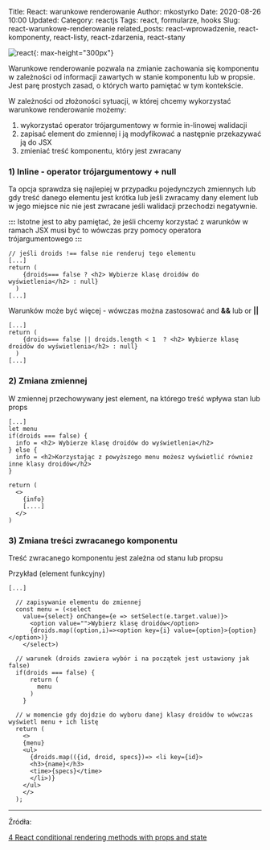 Title: React: warunkowe renderowanie
Author: mkostyrko
Date: 2020-08-26 10:00
Updated:
Category: reactjs
Tags: react, formularze, hooks
Slug: react-warunkowe-renderowanie
related_posts: react-wprowadzenie, react-komponenty, react-listy, react-zdarzenia, react-stany

![react](https://daqxzxzy8xq3u.cloudfront.net/wp-content/uploads/2019/06/29192442/react-conditional-types.jpg){: max-height="300px"}

Warunkowe renderowanie pozwala na zmianie zachowania się komponentu w zależności od informacji zawartych w stanie komponentu lub w propsie. Jest parę prostych zasad, o których warto pamiętać w tym kontekście.


W zależności od złożoności sytuacji, w której chcemy wykorzystać warunkowe renderowanie możemy:
  
  1) wykorzystać operator trójargumentowy w formie in-linowej walidacji
  2) zapisać element do zmiennej i ją modyfikować a następnie przekazywać ją do JSX 
  3) zmieniać treść komponentu, który jest zwracany

### 1) Inline - operator trójargumentowy + null

Ta opcja sprawdza się najlepiej w przypadku pojedynczych zmiennych lub gdy treść danego elementu jest krótka lub jeśli zwracamy dany element lub w jego miejsce nic nie jest zwracane jeśli walidacji przechodzi negatywnie.


**:::** Istotne jest to aby pamiętać, że jeśli chcemy korzystać z warunków w ramach JSX musi być to wówczas przy pomocy operatora trójargumentowego **:::**

    // jeśli droids !== false nie renderuj tego elementu
    [...]
    return (
        {droids=== false ? <h2> Wybierze klasę droidów do wyświetlenia</h2> : null}
      )
    [...]


Warunków może być więcej - wówczas można zastosować and **&&** lub or **||**


    [...]
    return (
        {droids=== false || droids.length < 1  ? <h2> Wybierze klasę droidów do wyświetlenia</h2> : null}
      )
    [...]

### 2) Zmiana zmiennej

W zmiennej przechowywany jest element, na którego treść wpływa stan lub props


    [...]
    let menu
    if(droids === false) {
      info = <h2> Wybierze klasę droidów do wyświetlenia</h2>
    } else {
      info = <h2>Korzystając z powyższego menu możesz wyświetlić równiez inne klasy droidów</h2>
    }

    return (
      <>
        {info}
        [....]
      </>
    )


### 3) Zmiana treści zwracanego komponentu

Treść zwracanego komponentu jest zależna od stanu lub propsu

Przykład (element funkcyjny)


    [...]

      // zapisywanie elementu do zmiennej
      const menu = (<select 
        value={select} onChange={e => setSelect(e.target.value)}>
          <option value="">Wybierz klasę droidów</option>
          {droids.map((option,i)=><option key={i} value={option}>{option}</option>)}
        </select>)

      // warunek (droids zawiera wybór i na początek jest ustawiony jak false)
      if(droids === false) {
          return (
            menu
          )
        }

      // w momencie gdy dojdzie do wyboru danej klasy droidów to wówczas wyświetl menu + ich listę
      return (
        <>
        {menu}
        <ul>
          {droids.map(({id, droid, specs})=> <li key={id}>
          <h3>{name}</h3>
          <time>{specs}</time>
          </li>)}
        </ul>
        </>
      );



---

Źródła:

[4 React conditional rendering methods with props and state](https://linguinecode.com/post/4-techniques-conditional-render-react-props-state)
